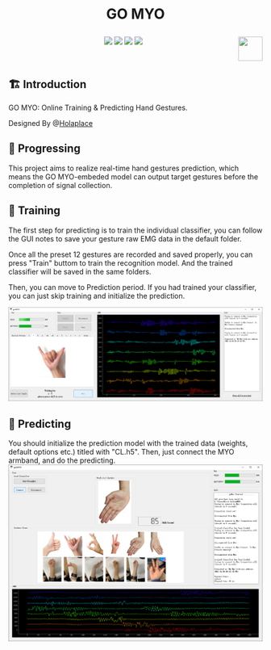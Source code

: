 # <p align="center">GO MYO</p>

<p align="center">
      <a href="https://github.com/Holaplace/GO-MYO"><img src="https://img.shields.io/badge/status-updating-brightgreen.svg"></a>
      <a href="https://github.com/python/cpython"><img src="https://img.shields.io/badge/Python-3.6-FF1493.svg"></a>
      <a href="https://github.com/Holaplace/GO-MYO"><img src="https://img.shields.io/github/repo-size/Holaplace/GO-MYO"></a>
      <a href="https://github.com/Holaplace/GO-MYO/stargazers"><img src="https://img.shields.io/github/stars/Holaplace/GO-MYO.svg?logo=github"></a>
      <a href="https://www.python.org/"><img src="https://upload.wikimedia.org/wikipedia/commons/c/c3/Python-logo-notext.svg" align="right" height="48" width="48" ></a>
      
</p>
<br />

## :building_construction: Introduction

GO MYO: Online Training & Predicting Hand Gestures.

Designed By @[Holaplace](https://github.com/Holaplace)
<br />

## :rocket: Progressing
This project aims to realize real-time hand gestures prediction, which means the GO MYO-embeded model can output target gestures before the completion of signal collection.

## :pushpin: Training
The first step for predicting is to train the individual classifier, you can follow the GUI notes to save your gesture raw EMG data in the default folder. 

Once all the preset 12 gestures are recorded and saved properly, you can press "Train" buttom to train the recognition model. And the trained classifier will be saved in the same folders.

Then, you can move to Prediction period. If you had trained your classifier, you can just skip training and initialize the prediction.

![](https://github.com/Holaplace/GO-MYO/blob/master/training_png.png)

## :pencil: Predicting
You should initialize the prediction model with the trained data (weights, default options etc.) titled with "CL.h5". Then, just connect the MYO armband, and do the predicting.
![](https://github.com/Holaplace/GO-MYO/blob/master/testing_png.png)
